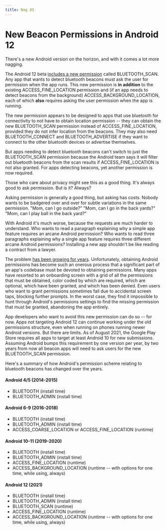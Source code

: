 ```yaml
---
title: Nag OS
---
```



# New Beacon Permissions in Android 12

There's a new Android version on the horizon, and with it comes a lot more nagging.
 
The Android 12 beta [includes a new permission](https://developer.android.com/about/versions/12/features/bluetooth-permissions) called BLUETOOTH_SCAN.  Any app that wants to detect bluetooth beacons must ask the user for permission when the app runs.  This new permission is **in addition** to the existing ACCESS_FINE_LOCATION permission and (if an app needs to detect beacons from the background) ACCESS_BACKGROUND_LOCATION, each of which **also** requires asking the user permission when the app is running.

The new permission appears to be designed to apps that use bluetooth for connectivity to not have to obtain location permission -- they can obtain the new BLUETOOTH_SCAN permission instead of ACCESS_FINE_LOCATION, provided they do not infer location from the beacons.   They may also need BLUETOOTH_CONNECT and BLUETOOTH_ADVERTISE if they want to connect to the other bluetooth devices or advertise themselves.

But apps needing to detect bluetooth beacons can't switch to just the BLUETOOTH_SCAN permission because the Android team says it will filter out bluetooth beacons from the scan results if ACCESS_FINE_LOCATION is not also granted.   For apps detecting beacons, yet another permission is now required.

Those who care about privacy might see this as a good thing.  It's always good to ask permission.  But is it? Always? 

Asking permission is generally a good thing, but asking has costs.  Nobody wants to be badgered over and over for subtle variations in the same permission.  "Mom, can I go outside?"  "Mom, can I go in the back yards?"  "Mom, can I play ball in the back yard?"

With Android it's much worse, because the requests are much harder to understand.  Who wants to read a paragraph explaining why a simple app feature requires an arcane Android permission?  Who wants to read three paragraphs explaining why a single app feature requires three different arcane Android permissions?  Installing a new app shouldn't be like reading a contract from a lawyer.

The problem [has been growing for years](2019/10/18/permission-denied). Unfortunately, obtaining Android permissions has become such an onerous process that a significant part of an app's codebase must be devoted to obtaining permissions.  Many apps have resorted to an onboarding screen with a grid of all the permissions that must be obtained, color coded by which are required, which are optional, which have been granted, and which has been denied.   Even users who want to grant permissions sometimes fail due to accidental screen taps, blocking further prompts.   In the worst case, they find it impossible to hunt through Android's permissions settings to find the missing permission that must be granted, abandoning the app entirely.

App developers who want to avoid this new permission can do so -- for now.  Apps not targeting Android 12 can continue working under the old permissions structure, even when running on phones running newer Android versions.  But there are limits.   As of August 2021, the Google Play Store requires all apps to target at least Android 10 for new submissions.  Assuming Android bumps this requirement by one version per year, by two years from now all beacon apps will need to ask users for the new BLUETOOTH_SCAN permission.


Here's a summary of how Android's permission scheme relating to bluetooth beacons has changed over the years.


#### Android 4/5 (2014-2015)
* BLUETOOTH (install time)
* BLUETOOTH_ADMIN (install time)

#### Android 6-9 (2016-2018)
* BLUETOOTH (install time)
* BLUETOOTH_ADMIN (install time)
* ACCESS_COARSE_LOCATION or  ACCESS_FINE_LOCATION (runtime)


#### Android 10-11 (2019-2020)
* BLUETOOTH (install time)
* BLUETOOTH_ADMIN (install time)
* ACCESS_FINE_LOCATION (runtime)
* ACCESS_BACKGROUND_LOCATION (runtime -- with options for one time, while using, always)

#### Android 12 (2021)

* BLUETOOTH (install time)
* BLUETOOTH_ADMIN (install time)
* BLUETOOTH_SCAN (runtime)
* ACCESS_FINE_LOCATION (runtime)
* ACCESS_BACKGROUND_LOCATION (runtime -- with options for one time, while using, always)













